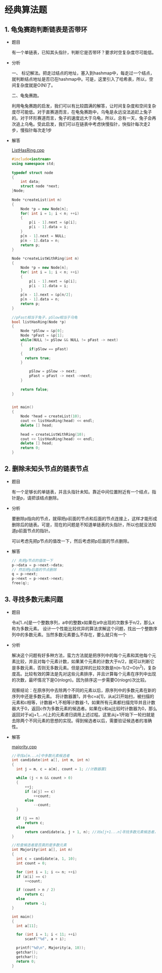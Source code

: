 # 经典算法题

## 1. 龟兔赛跑判断链表是否带环

* 题目

  有一个单链表，已知其头指针，判断它是否带环？要求时空复杂度尽可能低。

* 分析

  一、 标记解法。把走过结点的地址，塞入到hashmap中，每走过一个结点，就判断结点地址是否已在hashmap中。可是，这里引入了哈希表，所以，空间复杂度就是O(N)了。

  二、龟兔赛跑。

  利用龟兔赛跑的启发，我们可以有比较圆满的解答，让时间复杂度和空间复杂度尽可能低。对于直赛道而言，在龟兔赛跑中，乌龟是永远没法追赶上兔子的。对于环形赛道而言，兔子的速度远大于乌龟，所以，总有一天，兔子会再次追上乌龟。受此启发，我们可以在链表中考虑快慢指针，快指针每次走2步，慢指针每次走1步

* 解答

  [ListHasRing.cpp](./ListHasRing.cpp)

  ```c++
  #include<iostream>
  using namespace std;
   
  typedef struct node
  {
      int data;  
      struct node *next;
  }Node;
   
  Node *createList(int n)
  {
      Node *p = new Node[n];
      for( int i = 1; i < n; ++i)
      {
          p[i - 1].next = &p[i];
          p[i - 1].data = i;
      }
      p[n - 1].next = NULL;
      p[n - 1].data = n;
      return p;
  }
   
  Node *createListWithRing(int n)
  {
      Node *p = new Node[n];
      for( int i = 1; i < n; ++i)
      {
          p[i - 1].next = &p[i];
          p[i - 1].data = i;
      }
      p[n - 1].next = &p[n/2];
      p[n - 1].data = n;
      return p;
  }
   
  //pFast相当于兔子，pSlow相当于乌龟
  bool listHasRing(Node *p)
  {
      Node *pSlow = &p[0];
      Node *pFast = &p[1];
      while(NULL != pSlow && NULL != pFast -> next) 
      {
          if(pSlow == pFast)
      {
        return true;
      }
  
          pSlow = pSlow -> next;
          pFast = pFast -> next ->next;
      }
    
      return false;
  }
  
   
  int main()
  {
      Node *head = createList(10);
      cout << listHasRing(head) << endl;
      delete [] head; 
   
      head = createListWithRing(10);
      cout << listHasRing(head) << endl;
      delete [] head; 
      return 0;
  }
  ```

## 2. 删除未知头节点的链表节点

* 题目

  有一个足够长的单链表，并且头指针未知。靠近中间位置附近有一个结点，指针是p，请把该结点删除。

* 分析

  要删除p指向的节点，就得把p前面的节点和后面的节点连接上，这样才能形成删除后的链表。可是，现在的问题是不知道单链表的头指针，所以也就没法知道p前面节点的指针。

  可以考虑先把p节点的值改一下，然后考虑把p后面的节点删除。

* 解答

  ```c++
  // 先把p节点的值改一下
  p->data = p->next->data;
  // 然后把p后面的节点删除
  q = p->next;
  p->next = p->next->next;
  free(q);
  ```


## 3. 寻找多数元素问题

* 题目

  令a[1..n]是一个整数序列，a中的整数x如果在a中出现的次数多于n/2，那么x称为多数元素。
  设计一个性能比较优异的算法求解这个问题，找出一个整数序列中的多数元素。当然多数元素要么不存在，要么就只有一个

* 分析

  解决这个问题有好多种方法，蛮力方法就是把序列中的每个元素和其他每个元素比较，并且对每个元素计数，如果某个元素的计数大于n/2，就可以判断它是多数元素，否则无多数元素。但是这样的比较次数是n(n-1)/2=O(n$^2$)，复杂度高。比较有效的算法是先对这些元素排序，并且计算每个元素在序列中出现的次数，最坏情况下是O(nlogn)。因为排序这一步需要O(nlogn)次比较。

  观察结论：在原序列中去除两个不同的元素以后，原序列中的多数元素在新的序列中还是多数元素。
  将计数器置1，并令c=a[1]，从a[2]开始扫，被扫描的元素和c相等，计数器+1,不相等计数器-1，如果所有元素都扫描完毕并且计数器大于0，返回c作为多数元素的候选者。如果在c和a[j](1<j<n)比较时计数器为0，那么返回对于a[j+1,...n]上的元素递归调用上述过程。这里从j+1开始下一轮扫就是去除两个不同元素的思想的实现。得到候选者以后，需要验证候选者的准确性。

* 解答

  [majority.cpp](./majority.cpp)

  ```c++
  //寻找a[m...n]中多数元素候选者     
  int candidate(int a[], int m, int n)
  {
  	int j = m, c = a[m], count = 1; //计数器置1 
  
  	while (j < n && count > 0)
  	{
  		++j;
  		if (a[j] == c)
  			++count;
  		else
  			--count;
  	}
  
  	if (j == n)
  		return c;
  	else
  		return candidate(a, j + 1, n); //对a[j+1...n]寻找多数元素候选者，即却掉了前面两个不等的值，继续在后面的区间内寻找候选者 
  }
  
  //检查候选者是否真的是多数元素
  int Majority(int a[], int n)
  {
  	int c = candidate(a, 1, 10);
  	int count = 0;
  
  	for (int i = 1; i <= n; ++i)
  	if (a[i] == c)
  		++count;
  
  	if (count > n / 2)
  		return c;
  	else
  		return -1;
  }
  
  int main()
  {
  	int a[11];
  
  	for (int i = 1; i < 11; ++i)
  		scanf("%d", a + i);
  
  	printf("%d\n", Majority(a, 10));
  	getchar();
  	getchar();
  	return 0;
  }
  ```

  